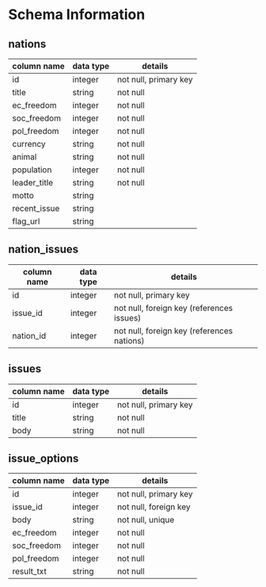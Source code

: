 # Schema Information

## nations
column name | data type | details
------------|-----------|-----------------------
id          | integer   | not null, primary key
title       | string    | not null
ec_freedom  | integer   | not null
soc_freedom | integer   | not null
pol_freedom | integer   | not null
currency    | string    | not null
animal      | string    | not null
population  | integer   | not null
leader_title| string    | not null
motto       | string    |
recent_issue| string    |
flag_url    | string    |

## nation_issues
column name | data type | details
------------|-----------|-----------------------
id          | integer   | not null, primary key
issue_id    | integer   | not null, foreign key (references issues)
nation_id   | integer   | not null, foreign key (references nations)

## issues
column name | data type | details
------------|-----------|-----------------------
id          | integer   | not null, primary key
title       | string    | not null
body        | string    | not null

## issue_options
column name | data type | details
------------|-----------|-----------------------
id          | integer   | not null, primary key
issue_id    | integer   | not null, foreign key
body        | string    | not null, unique
ec_freedom  | integer   | not null
soc_freedom | integer   | not null
pol_freedom | integer   | not null
result_txt  | string    | not null
